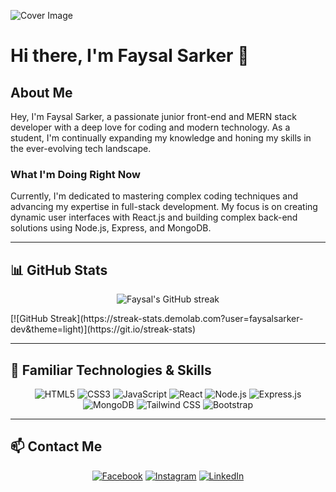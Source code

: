 ![Cover Image](https://img.freepik.com/premium-photo/3d-render-shows-closeup-shot-laptop-screen-modern-office-work-environment-toned-image-with-selective-focus_76964-352577.jpg?w=826)

# Hi there, I'm Faysal Sarker 👋

## About Me
Hey, I'm Faysal Sarker, a passionate junior front-end and MERN stack developer with a deep love for coding and modern technology. As a student, I'm continually expanding my knowledge and honing my skills in the ever-evolving tech landscape.

### What I'm Doing Right Now
Currently, I'm dedicated to mastering complex coding techniques and advancing my expertise in full-stack development. My focus is on creating dynamic user interfaces with React.js and building complex back-end solutions using Node.js, Express, and MongoDB.

---

## 📊 GitHub Stats
<p align="center">
  <img src="https://github-readme-streak-stats.herokuapp.com/?user=faysalsarker-dev&theme=navy-blue" alt="Faysal's GitHub streak"/>
</p>
[![GitHub Streak](https://streak-stats.demolab.com?user=faysalsarker-dev&theme=light)](https://git.io/streak-stats)


---

## 🚀 Familiar Technologies & Skills
<p align="center">
  <img src="https://img.icons8.com/color/48/000000/html-5.png" alt="HTML5"/>
  <img src="https://img.icons8.com/color/48/000000/css3.png" alt="CSS3"/>
  <img src="https://img.icons8.com/color/48/000000/javascript.png" alt="JavaScript"/>
  <img src="https://img.icons8.com/color/48/000000/react-native.png" alt="React"/>
  <img src="https://img.icons8.com/color/48/000000/nodejs.png" alt="Node.js"/>
  <img src="https://img.icons8.com/ios/50/000000/express-js.png" alt="Express.js"/>
  <img src="https://img.icons8.com/color/48/000000/mongodb.png" alt="MongoDB"/>
  <img src="https://img.icons8.com/color/48/000000/tailwindcss.png" alt="Tailwind CSS"/>
  <img src="https://img.icons8.com/color/48/000000/bootstrap.png" alt="Bootstrap"/>
</p>

---

## 📫 Contact Me
<p align="center">
  <a href="https://www.facebook.com/faysal.sharker.140/"><img src="https://img.icons8.com/color/48/000000/facebook.png" alt="Facebook"/></a>
  <a href="https://www.instagram.com/faysal_sarker_"><img src="https://img.icons8.com/color/48/000000/instagram-new.png" alt="Instagram"/></a>
  <a href="https://www.linkedin.com/in/faysalsarker-dev/?originalSubdomain=bd"><img src="https://img.icons8.com/color/48/000000/linkedin.png" alt="LinkedIn"/></a>
</p>
